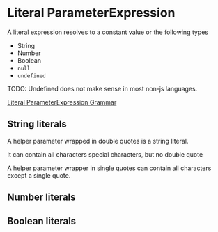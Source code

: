 # Literal ParameterExpression

A literal expression resolves to a constant value or the following types

- String
- Number
- Boolean
- `null`
- `undefined`

TODO: Undefined does not make sense in most non-js languages.

[Literal ParameterExpression Grammar](../handlebars.grammar#LiteralExpressions)

## String literals

A helper parameter wrapped in double quotes is a string literal.

[](./double-quoted-literal-string.hb-spec.json)

It can contain all characters special characters, but no double quote

[](./double-quoted-literal-string-with-invalid-chars.hb-spec.json)

A helper parameter wrapper in single quotes can contain all characters except a single quote.

[](./single-quoted-literal-string-with-invalid-chars.hb-spec.json)

## Number literals

[](./number-literal.hb-spec.json)

## Boolean literals

[](./true-literal.hb-spec.json)

[](./false-literal.hb-spec.json)
